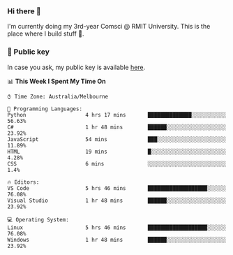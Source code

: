 ### Hi there 👋

I'm currently doing my 3rd-year Comsci @ RMIT University. This is the place where I build stuff 👀. 

### 🔑 Public key

In case you ask, my public key is available [here](https://public.auspham.dev/).

<!--START_SECTION:waka-->
📊 **This Week I Spent My Time On** 

```text
⌚︎ Time Zone: Australia/Melbourne

💬 Programming Languages: 
Python                   4 hrs 17 mins       ██████████████░░░░░░░░░░░   56.63% 
C#                       1 hr 48 mins        ██████░░░░░░░░░░░░░░░░░░░   23.92% 
JavaScript               54 mins             ███░░░░░░░░░░░░░░░░░░░░░░   11.89% 
HTML                     19 mins             █░░░░░░░░░░░░░░░░░░░░░░░░   4.28% 
CSS                      6 mins              ░░░░░░░░░░░░░░░░░░░░░░░░░   1.4%

🔥 Editors: 
VS Code                  5 hrs 46 mins       ███████████████████░░░░░░   76.08% 
Visual Studio            1 hr 48 mins        ██████░░░░░░░░░░░░░░░░░░░   23.92%

💻 Operating System: 
Linux                    5 hrs 46 mins       ███████████████████░░░░░░   76.08% 
Windows                  1 hr 48 mins        ██████░░░░░░░░░░░░░░░░░░░   23.92%

```


<!--END_SECTION:waka-->

<!--
**rockmanvnx6/rockmanvnx6** is a ✨ _special_ ✨ repository because its `README.md` (this file) appears on your GitHub profile.

Here are some ideas to get you started:

- 🔭 I’m currently working on ...
- 🌱 I’m currently learning ...
- 👯 I’m looking to collaborate on ...
- 🤔 I’m looking for help with ...
- 💬 Ask me about ...
- 📫 How to reach me: ...
- 😄 Pronouns: ...
- ⚡ Fun fact: ...
-->
